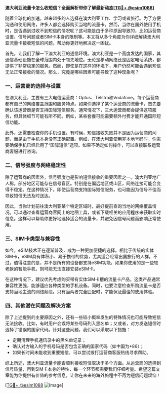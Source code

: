 **澳大利亚流量卡怎么收短信？全面解析带你了解最新动态[[TG💪+ @esim1088](https://t.me/s/esim1088)]**

随着全球化的加速，越来越多的人选择在澳大利亚工作、学习或者旅行。为了方便沟通和使用网络，许多人都会选择购买当地的流量卡。然而，当你在国外使用手机时，是否遇到过收不到短信的情况呢？这可能是由于多种原因导致的，比如运营商设置、信号问题或者SIM卡本身的限制等。本文将从多个角度为你详细解读澳大利亚流量卡接收短信的问题，帮助你更好地解决这一困扰。

首先，让我们了解一下澳大利亚的通信环境。澳大利亚是一个高度发达的国家，其通信基础设施在全球范围内处于领先地位。无论是移动网络还是固定电话系统，都提供了非常稳定的服务。然而，即使是在这样的环境下，用户仍然可能会遇到短信无法正常接收的情况。那么，究竟是哪些因素可能导致了这种现象呢？

### **一、运营商的选择与设置**

在澳大利亚，主要有三大电信运营商：Optus、Telstra和Vodafone。每个运营商都有自己的网络覆盖范围和服务特点。如果你选择了某个运营商的流量卡，首先要确认该运营商是否支持国际短信服务。通常情况下，三大运营商都会提供这项服务，但具体细节可能有所不同。例如，某些套餐可能需要额外付费才能开通国际短信功能。

此外，还需要检查你的手机设置。有时候，短信接收失败并不是因为运营商的问题，而是由于手机本身没有正确配置。例如，在澳大利亚使用非本地号码时，你需要确保手机已经启用了“国际短信”选项。如果不确定如何操作，可以直接联系运营商客服进行咨询。

### **二、信号强度与网络稳定性**

除了运营商的因素外，信号强度也是影响短信接收的重要因素之一。澳大利亚地广人稀，部分地区可能存在信号盲区。特别是在偏远地区或山区，网络连接可能会变得不稳定。在这种情况下，即使运营商支持国际短信服务，也可能因为信号不佳而导致短信无法及时送达。

因此，当你计划前往澳大利亚某个特定区域时，最好提前查询当地的网络覆盖情况。可以通过查看运营商官网上的地图工具，或者下载相关的应用程序来获取实时信息。这样可以帮助你更好地选择适合的流量卡，并避免因信号问题而影响正常使用。

### **三、SIM卡类型与兼容性**

如今，eSIM技术正在逐渐普及，成为一种更加便捷的选择。相比于传统的实体SIM卡，eSIM具有体积小、易于携带的优势，尤其适合经常出国旅行的人群。不过，值得注意的是，并不是所有的设备都支持eSIM功能。如果你使用的是一些较老款的智能手机，则可能无法直接安装eSIM卡。

在这种情况下，建议优先考虑购买带有实体SIM卡槽的流量卡产品。这类产品通常兼容性更强，能够适应各种类型的手机设备。同时，也要注意检查所购流量卡是否支持当地主流的网络频段。只有当两者完全匹配时，才能保证最佳的使用体验。

### **四、其他潜在问题及解决方案**

除了上述提到的主要原因之外，还有一些较小概率发生的特殊情况也可能导致短信无法接收。比如，有时用户会误将某些号码列入黑名单；又或者，对方发送短信时选择了错误的国家代码。针对这些问题，我们可以采取以下措施：

- 定期清理手机通讯录中的黑名单记录；
- 确认对方输入的手机号码是否包含正确的国家代码（如中国为+86）；
- 如果长时间未能收到重要短信，可以尝试拨打运营商客服热线寻求帮助。

综上所述，澳大利亚流量卡能否顺利接收短信取决于多个方面。从运营商的选择到信号质量，再到SIM卡本身的特性，每一个环节都需要我们仔细考量。希望这篇文章能为你提供有价值的参考信息，让你在未来的海外旅程中不再为短信问题烦恼！

[[TG💪+ @esim1088](https://t.me/s/esim1088) ![Image](https://i.postimg.cc/4NQfJmqS/Snipaste-2025-05-13-00-14-12.png)]